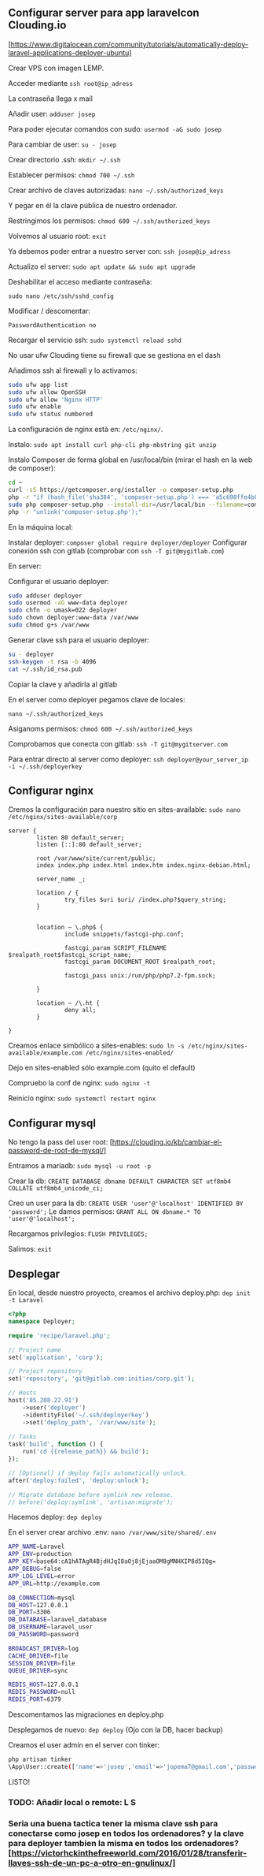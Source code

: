 ## Configurar server para app laravelcon Clouding.io

[https://www.digitalocean.com/community/tutorials/automatically-deploy-laravel-applications-deployer-ubuntu]

Crear VPS con imagen LEMP.

Acceder mediante `ssh root@ip_adress`

La contraseña llega x mail

Añadir user: `adduser josep`

Para poder ejecutar comandos con sudo: `usermod -aG sudo josep`

Para cambiar de user: `su - josep`

Crear directorio .ssh: `mkdir ~/.ssh`

Establecer permisos: `chmod 700 ~/.ssh`

Crear archivo de claves autorizadas: `nano ~/.ssh/authorized_keys`

Y pegar en él la clave pública de nuestro ordenador.

Restringimos los permisos: `chmod 600 ~/.ssh/authorized_keys`

Volvemos al usuario root: `exit`

Ya debemos poder entrar a nuestro server con: `ssh josep@ip_adress`

Actualizo el server: `sudo apt update && sudo apt upgrade`

Deshabilitar el acceso mediante contraseña:

`sudo nano /etc/ssh/sshd_config`

Modificar / descomentar:

`PasswordAuthentication no`

Recargar el servicio ssh: `sudo systemctl reload sshd`

No usar ufw Clouding tiene su firewall que se gestiona en el dash

Añadimos ssh al firewall y lo activamos:
```bash
sudo ufw app list
sudo ufw allow OpenSSH
sudo ufw allow 'Nginx HTTP'
sudo ufw enable
sudo ufw status numbered
```

La configuración de nginx està en: `/etc/nginx/`.

Instalo: `sudo apt install curl php-cli php-mbstring git unzip`

Instalo Composer de forma global en /usr/local/bin (mirar el hash en la web de composer):
```bash
cd ~
curl -sS https://getcomposer.org/installer -o composer-setup.php
php -r "if (hash_file('sha384', 'composer-setup.php') === 'a5c698ffe4b8e849a443b120cd5ba38043260d5c4023dbf93e1558871f1f07f58274fc6f4c93bcfd858c6bd0775cd8d1') { echo 'Installer verified'; } else { echo 'Installer corrupt'; unlink('composer-setup.php'); } echo PHP_EOL;"
sudo php composer-setup.php --install-dir=/usr/local/bin --filename=composer
php -r "unlink('composer-setup.php');"
```
En la máquina local:

Instalar deployer: `composer global require deployer/deployer`
Configurar conexión ssh con gitlab (comprobar con `ssh -T git@mygitlab.com`)

En server:

Configurar el usuario deployer:
```bash
sudo adduser deployer
sudo usermod -aG www-data deployer
sudo chfn -o umask=022 deployer
sudo chown deployer:www-data /var/www
sudo chmod g+s /var/www
```

Generar clave ssh para el usuario deployer: 
```bash
su - deployer
ssh-keygen -t rsa -b 4096
cat ~/.ssh/id_rsa.pub
```
Copiar la clave y añadirla al gitlab

En el server como deployer pegamos clave de locales:

`nano ~/.ssh/authorized_keys`

Asiganoms permisos: `chmod 600 ~/.ssh/authorized_keys`

Comprobamos que conecta con gitlab: `ssh -T git@mygitserver.com`

Para entrar directo al server como deployer: `ssh deployer@your_server_ip  -i ~/.ssh/deployerkey`

## Configurar nginx

Cremos la configuración para nuestro sitio en sites-available: `sudo nano /etc/nginx/sites-available/corp`

```
server {
        listen 80 default_server;
        listen [::]:80 default_server;

        root /var/www/site/current/public;
        index index.php index.html index.htm index.nginx-debian.html;

        server_name _;

        location / {
                try_files $uri $uri/ /index.php?$query_string;
        }


        location ~ \.php$ {
                include snippets/fastcgi-php.conf;

                fastcgi_param SCRIPT_FILENAME $realpath_root$fastcgi_script_name;
                fastcgi_param DOCUMENT_ROOT $realpath_root;

                fastcgi_pass unix:/run/php/php7.2-fpm.sock;

        }

        location ~ /\.ht {
                deny all;
        }

}
```
Creamos enlace simbólico a sites-enables:
`sudo ln -s /etc/nginx/sites-available/example.com /etc/nginx/sites-enabled/`

Dejo en sites-enabled sólo example.com (quito el default)

Compruebo la conf de nginx: `sudo nginx -t`

Reinicio nginx: `sudo systemctl restart nginx`

## Configurar mysql

No tengo la pass del user root: [https://clouding.io/kb/cambiar-el-password-de-root-de-mysql/]

Entramos a mariadb: `sudo mysql -u root -p`

Crear la db: `CREATE DATABASE dbname DEFAULT CHARACTER SET utf8mb4 COLLATE utf8mb4_unicode_ci;`

Creo un user para la db: `CREATE USER 'user'@'localhost' IDENTIFIED BY 'password';`
Le damos permisos: `GRANT ALL ON dbname.* TO 'user'@'localhost';`

Recargamos privilegios: `FLUSH PRIVILEGES;`

Salimos: `exit`

## Desplegar

En local, desde nuestro proyecto, creamos el archivo deploy.php: `dep init -t Laravel`

```php
<?php
namespace Deployer;

require 'recipe/laravel.php';

// Project name
set('application', 'corp');

// Project repository
set('repository', 'git@gitlab.com:initias/corp.git');

// Hosts
host('85.208.22.91')
    ->user('deployer')
    ->identityFile('~/.ssh/deployerkey')
    ->set('deploy_path', '/var/www/site');    
    
// Tasks
task('build', function () {
    run('cd {{release_path}} && build');
});

// [Optional] if deploy fails automatically unlock.
after('deploy:failed', 'deploy:unlock');

// Migrate database before symlink new release.
// before('deploy:symlink', 'artisan:migrate');
```

Hacemos deploy: `dep deploy`

En el server crear archivo .env: `nano /var/www/site/shared/.env`

```bash
APP_NAME=Laravel
APP_ENV=production
APP_KEY=base64:cA1hATAgR4BjdHJqI8aOj8jEjaaOM8gMNHXIP8d5IQg=
APP_DEBUG=false
APP_LOG_LEVEL=error
APP_URL=http://example.com

DB_CONNECTION=mysql
DB_HOST=127.0.0.1
DB_PORT=3306
DB_DATABASE=laravel_database
DB_USERNAME=laravel_user
DB_PASSWORD=password

BROADCAST_DRIVER=log
CACHE_DRIVER=file
SESSION_DRIVER=file
QUEUE_DRIVER=sync

REDIS_HOST=127.0.0.1
REDIS_PASSWORD=null
REDIS_PORT=6379
```

Descomentamos las migraciones en deploy.php

Desplegamos de nuevo: `dep deploy` (Ojo con la DB, hacer backup)

Creamos el user admin en el server con tinker:
```bash
php artisan tinker
\App\User::create(['name'=>'josep','email'=>'jopema7@gmail.com','password'=>bcrypt('password')]);
```

LISTO!

### TODO: Añadir local o remote: L S
### Seria una buena tactica tener la misma clave ssh para conectarse como josep en todos los ordenadores? y la clave para deployer tambien la misma en todos los ordenadores? [https://victorhckinthefreeworld.com/2016/01/28/transferir-llaves-ssh-de-un-pc-a-otro-en-gnulinux/]
